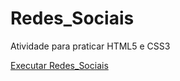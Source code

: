 # Redes_Sociais
 Atividade para praticar HTML5 e CSS3

  <a href="https://hilariomarques.github.io/Redes_Sociais/">Executar Redes_Sociais</a>

